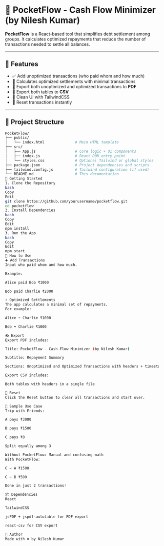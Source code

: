 # 💸 PocketFlow - Cash Flow Minimizer (by Nilesh Kumar)

**PocketFlow** is a React-based tool that simplifies debt settlement among groups. It calculates optimized repayments that reduce the number of transactions needed to settle all balances.

---

## 🔧 Features

- ✅ Add unoptimized transactions (who paid whom and how much)
- 🔁 Calculates optimized settlements with minimal transactions
- 📄 Export both unoptimized and optimized transactions to **PDF**
- 📁 Export both tables to **CSV**
- 🧼 Clean UI with TailwindCSS
- 🔄 Reset transactions instantly

---

## 📁 Project Structure

```bash
PocketFlow/
├── public/
│   └── index.html              # Main HTML template
├── src/
│   ├── App.js                  # Core logic + UI components
│   ├── index.js                # React DOM entry point
│   └── styles.css              # Optional Tailwind or global styles
├── package.json                # Project dependencies and scripts
├── tailwind.config.js          # Tailwind configuration (if used)
└── README.md                   # This documentation
🚀 Getting Started
1. Clone the Repository
bash
Copy
Edit
git clone https://github.com/yourusername/pocketflow.git
cd pocketflow
2. Install Dependencies
bash
Copy
Edit
npm install
3. Run the App
bash
Copy
Edit
npm start
📘 How to Use
➕ Add Transactions
Input who paid whom and how much.

Example:

Alice paid Bob ₹1000

Bob paid Charlie ₹2000

⚡ Optimized Settlements
The app calculates a minimal set of repayments.
For example:

Alice ➡️ Charlie ₹1000

Bob ➡️ Charlie ₹1000

📤 Export
Export PDF includes:

Title: PocketFlow - Cash Flow Minimizer (by Nilesh Kumar)

Subtitle: Repayment Summary

Sections: Unoptimized and Optimized Transactions with headers + timestamp

Export CSV includes:

Both tables with headers in a single file

🔄 Reset
Click the Reset button to clear all transactions and start over.

🧪 Sample Use Case
Trip with Friends:

A pays ₹3000

B pays ₹1500

C pays ₹0

Split equally among 3

Without PocketFlow: Manual and confusing math
With PocketFlow:

C ➡️ A ₹1500

C ➡️ B ₹500

Done in just 2 transactions!

📦 Dependencies
React

TailwindCSS

jsPDF + jspdf-autotable for PDF export

react-csv for CSV export

🙌 Author
Made with ❤️ by Nilesh Kumar
